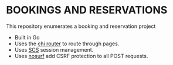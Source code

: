 # BOOKINGS AND RESERVATIONS
This repository enumerates a booking and reservation project

- Built in Go 
- Uses the [chi router](https://github.com/go-chi/chi/v5) to route through pages.
- Uses [SCS](https://github.com/alexedwards/scs/v2) session management.
- Uses [nosurf](https://github.com/justinas/nosurf) add CSRF protection to all POST requests.